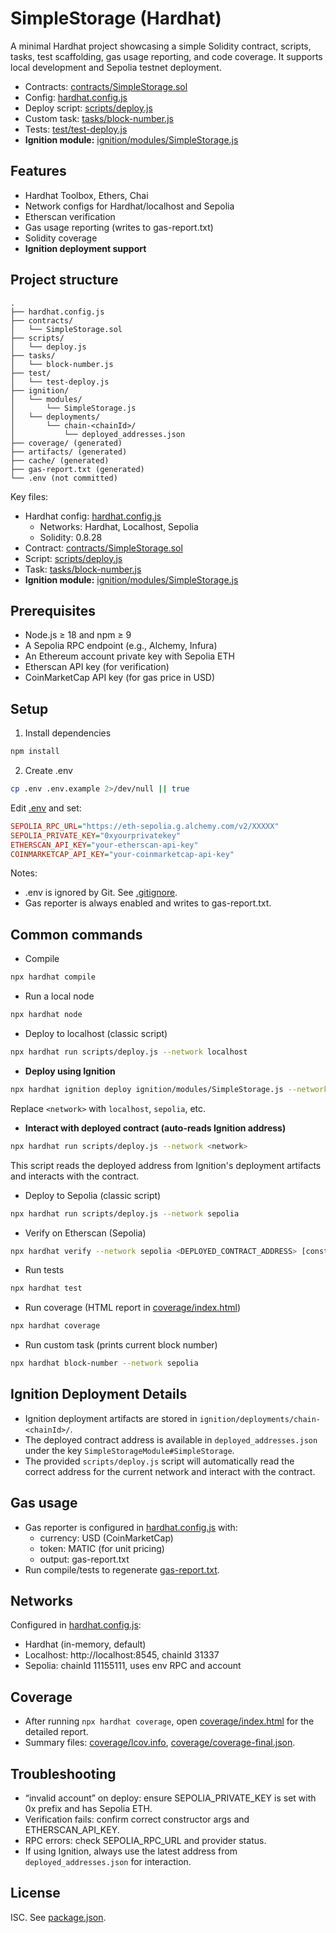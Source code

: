 # SimpleStorage (Hardhat)

A minimal Hardhat project showcasing a simple Solidity contract, scripts, tasks, test scaffolding, gas usage reporting, and code coverage. It supports local development and Sepolia testnet deployment.

- Contracts: [contracts/SimpleStorage.sol](contracts/SimpleStorage.sol)
- Config: [hardhat.config.js](hardhat.config.js)
- Deploy script: [scripts/deploy.js](scripts/deploy.js)
- Custom task: [tasks/block-number.js](tasks/block-number.js)
- Tests: [test/test-deploy.js](test/test-deploy.js)
- **Ignition module:** [ignition/modules/SimpleStorage.js](ignition/modules/SimpleStorage.js)

## Features

- Hardhat Toolbox, Ethers, Chai
- Network configs for Hardhat/localhost and Sepolia
- Etherscan verification
- Gas usage reporting (writes to gas-report.txt)
- Solidity coverage
- **Ignition deployment support**

## Project structure

```
.
├── hardhat.config.js
├── contracts/
│   └── SimpleStorage.sol
├── scripts/
│   └── deploy.js
├── tasks/
│   └── block-number.js
├── test/
│   └── test-deploy.js
├── ignition/
│   └── modules/
│       └── SimpleStorage.js
│   └── deployments/
│       └── chain-<chainId>/
│           └── deployed_addresses.json
├── coverage/ (generated)
├── artifacts/ (generated)
├── cache/ (generated)
├── gas-report.txt (generated)
└── .env (not committed)
```

Key files:
- Hardhat config: [hardhat.config.js](hardhat.config.js)
  - Networks: Hardhat, Localhost, Sepolia
  - Solidity: 0.8.28
- Contract: [contracts/SimpleStorage.sol](contracts/SimpleStorage.sol)
- Script: [scripts/deploy.js](scripts/deploy.js)
- Task: [tasks/block-number.js](tasks/block-number.js)
- **Ignition module:** [ignition/modules/SimpleStorage.js](ignition/modules/SimpleStorage.js)

## Prerequisites

- Node.js ≥ 18 and npm ≥ 9
- A Sepolia RPC endpoint (e.g., Alchemy, Infura)
- An Ethereum account private key with Sepolia ETH
- Etherscan API key (for verification)
- CoinMarketCap API key (for gas price in USD)

## Setup

1) Install dependencies
```sh
npm install
```

2) Create .env
```sh
cp .env .env.example 2>/dev/null || true
```

Edit [.env](.env) and set:
```ini
SEPOLIA_RPC_URL="https://eth-sepolia.g.alchemy.com/v2/XXXXX"
SEPOLIA_PRIVATE_KEY="0xyourprivatekey"
ETHERSCAN_API_KEY="your-etherscan-api-key"
COINMARKETCAP_API_KEY="your-coinmarketcap-api-key"
```

Notes:
- .env is ignored by Git. See [.gitignore](.gitignore).
- Gas reporter is always enabled and writes to gas-report.txt.

## Common commands

- Compile
```sh
npx hardhat compile
```

- Run a local node
```sh
npx hardhat node
```

- Deploy to localhost (classic script)
```sh
npx hardhat run scripts/deploy.js --network localhost
```

- **Deploy using Ignition**
```sh
npx hardhat ignition deploy ignition/modules/SimpleStorage.js --network <network>
```
Replace `<network>` with `localhost`, `sepolia`, etc.

- **Interact with deployed contract (auto-reads Ignition address)**
```sh
npx hardhat run scripts/deploy.js --network <network>
```
This script reads the deployed address from Ignition's deployment artifacts and interacts with the contract.

- Deploy to Sepolia (classic script)
```sh
npx hardhat run scripts/deploy.js --network sepolia
```

- Verify on Etherscan (Sepolia)
```sh
npx hardhat verify --network sepolia <DEPLOYED_CONTRACT_ADDRESS> [constructor args...]
```

- Run tests
```sh
npx hardhat test
```

- Run coverage (HTML report in [coverage/index.html](coverage/index.html))
```sh
npx hardhat coverage
```

- Run custom task (prints current block number)
```sh
npx hardhat block-number --network sepolia
```

## Ignition Deployment Details

- Ignition deployment artifacts are stored in `ignition/deployments/chain-<chainId>/`.
- The deployed contract address is available in `deployed_addresses.json` under the key `SimpleStorageModule#SimpleStorage`.
- The provided `scripts/deploy.js` script will automatically read the correct address for the current network and interact with the contract.

## Gas usage

- Gas reporter is configured in [hardhat.config.js](hardhat.config.js) with:
  - currency: USD (CoinMarketCap)
  - token: MATIC (for unit pricing)
  - output: gas-report.txt
- Run compile/tests to regenerate [gas-report.txt](gas-report.txt).

## Networks

Configured in [hardhat.config.js](hardhat.config.js):
- Hardhat (in-memory, default)
- Localhost: http://localhost:8545, chainId 31337
- Sepolia: chainId 11155111, uses env RPC and account

## Coverage

- After running `npx hardhat coverage`, open [coverage/index.html](coverage/index.html) for the detailed report.
- Summary files: [coverage/lcov.info](coverage/lcov.info), [coverage/coverage-final.json](coverage/coverage-final.json).

## Troubleshooting

- “invalid account” on deploy: ensure SEPOLIA_PRIVATE_KEY is set with 0x prefix and has Sepolia ETH.
- Verification fails: confirm correct constructor args and ETHERSCAN_API_KEY.
- RPC errors: check SEPOLIA_RPC_URL and provider status.
- If using Ignition, always use the latest address from `deployed_addresses.json` for interaction.

## License

ISC. See [package.json](package.json).